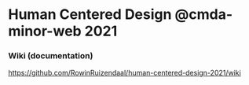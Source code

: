 # Human Centered Design @cmda-minor-web 2021

### Wiki (documentation)

https://github.com/RowinRuizendaal/human-centered-design-2021/wiki


